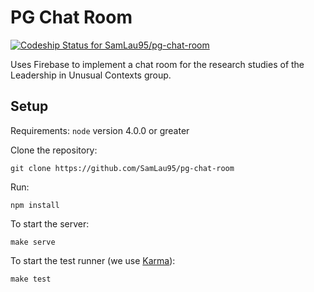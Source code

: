 PG Chat Room
=====

[ ![Codeship Status for SamLau95/pg-chat-room](https://codeship.com/projects/e7376e90-59af-0133-ef4a-0e6f49d10408/status?branch=master)](https://codeship.com/projects/110132)

Uses Firebase to implement a chat room for the research studies of the
Leadership in Unusual Contexts group.

## Setup

Requirements: `node` version 4.0.0 or greater

Clone the repository:

    git clone https://github.com/SamLau95/pg-chat-room

Run:

    npm install

To start the server:

    make serve

To start the test runner (we use [Karma](http://karma-runner.github.io/)):

    make test
